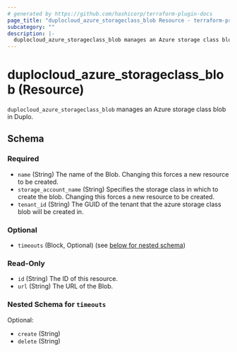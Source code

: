 ```yaml
---
# generated by https://github.com/hashicorp/terraform-plugin-docs
page_title: "duplocloud_azure_storageclass_blob Resource - terraform-provider-duplocloud"
subcategory: ""
description: |-
  duplocloud_azure_storageclass_blob manages an Azure storage class blob in Duplo.
---
```


# duplocloud_azure_storageclass_blob (Resource)

`duplocloud_azure_storageclass_blob` manages an Azure storage class blob in Duplo.



<!-- schema generated by tfplugindocs -->
## Schema

### Required

- `name` (String) The name of the Blob. Changing this forces a new resource to be created.
- `storage_account_name` (String) Specifies the storage class in which to create the blob. Changing this forces a new resource to be created.
- `tenant_id` (String) The GUID of the tenant that the azure storage class blob will be created in.

### Optional

- `timeouts` (Block, Optional) (see [below for nested schema](#nestedblock--timeouts))

### Read-Only

- `id` (String) The ID of this resource.
- `url` (String) The URL of the Blob.

<a id="nestedblock--timeouts"></a>
### Nested Schema for `timeouts`

Optional:

- `create` (String)
- `delete` (String)

